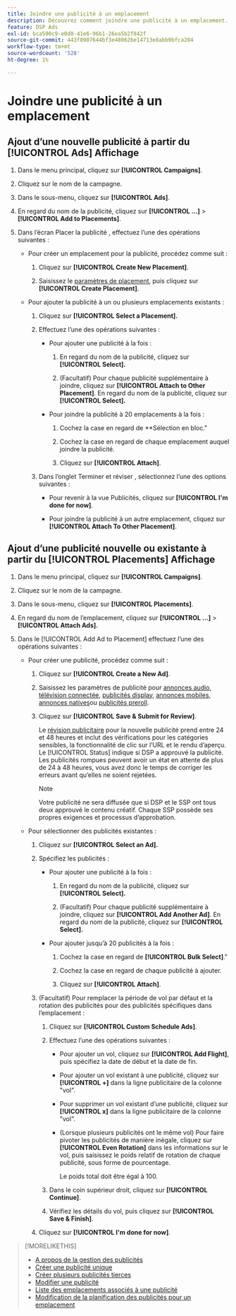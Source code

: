 ```yaml
---
title: Joindre une publicité à un emplacement
description: Découvrez comment joindre une publicité à un emplacement.
feature: DSP Ads
exl-id: bca590c9-e0d0-41e6-96b1-26ea5b2f842f
source-git-commit: 443f8907644bf3e480626e14713e8abb9bfca284
workflow-type: tm+mt
source-wordcount: '528'
ht-degree: 1%

---
```


# Joindre une publicité à un emplacement

## Ajout d’une nouvelle publicité à partir du [!UICONTROL Ads] Affichage

1. Dans le menu principal, cliquez sur **[!UICONTROL Campaigns]**.

1. Cliquez sur le nom de la campagne.

1. Dans le sous-menu, cliquez sur **[!UICONTROL Ads]**.

1. En regard du nom de la publicité, cliquez sur  **[!UICONTROL ...]** > **[!UICONTROL Add to Placements]**.

1. Dans l’écran Placer la publicité , effectuez l’une des opérations suivantes :

   * Pour créer un emplacement pour la publicité, procédez comme suit :

      1. Cliquez sur **[!UICONTROL Create New Placement]**.

      1. Saisissez le [paramètres de placement](/help/dsp/campaign-management/placements/placement-settings.md), puis cliquez sur **[!UICONTROL Create Placement]**.
   * Pour ajouter la publicité à un ou plusieurs emplacements existants :

      1. Cliquez sur **[!UICONTROL Select a Placement].**

      1. Effectuez l’une des opérations suivantes :

         * Pour ajouter une publicité à la fois :

            1. En regard du nom de la publicité, cliquez sur **[!UICONTROL Select].**

            1. (Facultatif) Pour chaque publicité supplémentaire à joindre, cliquez sur **[!UICONTROL Attach to Other Placement]**. En regard du nom de la publicité, cliquez sur **[!UICONTROL Select].**
         * Pour joindre la publicité à 20 emplacements à la fois :

            1. Cochez la case en regard de **Sélection en bloc.&quot;

            1. Cochez la case en regard de chaque emplacement auquel joindre la publicité.

            1. Cliquez sur **[!UICONTROL Attach]**.
      1. Dans l’onglet Terminer et réviser , sélectionnez l’une des options suivantes :

         * Pour revenir à la vue Publicités, cliquez sur **[!UICONTROL I'm done for now]**.

         * Pour joindre la publicité à un autre emplacement, cliquez sur **[!UICONTROL Attach To Other Placement]**.




## Ajout d’une publicité nouvelle ou existante à partir du [!UICONTROL Placements] Affichage

1. Dans le menu principal, cliquez sur **[!UICONTROL Campaigns]**.

1. Cliquez sur le nom de la campagne.

1. Dans le sous-menu, cliquez sur **[!UICONTROL Placements]**.

1. En regard du nom de l’emplacement, cliquez sur  **[!UICONTROL ...]** > **[!UICONTROL Attach Ads].**

1. Dans le [!UICONTROL Add Ad to Placement] effectuez l’une des opérations suivantes :

   * Pour créer une publicité, procédez comme suit :

      1. Cliquez sur **[!UICONTROL Create a New Ad]**.

      1. Saisissez les paramètres de publicité pour [annonces audio](ad-settings-audio.md), [télévision connectée](ad-settings-connected-tv.md), [publicités display](ad-settings-display.md), [annonces mobiles](ad-settings-mobile.md), [annonces natives](ad-settings-native.md)ou [publicités preroll](ad-settings-pre-roll.md).

      1. Cliquez sur **[!UICONTROL Save & Submit for Review]**.

         Le [révision publicitaire](ad-about.md) pour la nouvelle publicité prend entre 24 et 48 heures et inclut des vérifications pour les catégories sensibles, la fonctionnalité de clic sur l’URL et le rendu d’aperçu. Le [!UICONTROL Status] indique si DSP a approuvé la publicité. Les publicités rompues peuvent avoir un état en attente de plus de 24 à 48 heures, vous avez donc le temps de corriger les erreurs avant qu’elles ne soient rejetées.

         >[!NOTE]
         >
         >Votre publicité ne sera diffusée que si DSP et le SSP ont tous deux approuvé le contenu créatif. Chaque SSP possède ses propres exigences et processus d’approbation.
   * Pour sélectionner des publicités existantes :

      1. Cliquez sur **[!UICONTROL Select an Ad].**

      1. Spécifiez les publicités :

         * Pour ajouter une publicité à la fois :

            1. En regard du nom de la publicité, cliquez sur **[!UICONTROL Select].**

            1. (Facultatif) Pour chaque publicité supplémentaire à joindre, cliquez sur **[!UICONTROL Add Another Ad]**. En regard du nom de la publicité, cliquez sur **[!UICONTROL Select].**
         * Pour ajouter jusqu’à 20 publicités à la fois :

            1. Cochez la case en regard de **[!UICONTROL Bulk Select]**.&quot;

            1. Cochez la case en regard de chaque publicité à ajouter.

            1. Cliquez sur **[!UICONTROL Attach]**.
      1. (Facultatif) Pour remplacer la période de vol par défaut et la rotation des publicités pour des publicités spécifiques dans l’emplacement :

         1. Cliquez sur **[!UICONTROL Custom Schedule Ads]**.

         1. Effectuez l’une des opérations suivantes :

            * Pour ajouter un vol, cliquez sur **[!UICONTROL Add Flight]**, puis spécifiez la date de début et la date de fin.

            * Pour ajouter un vol existant à une publicité, cliquez sur **[!UICONTROL +]** dans la ligne publicitaire de la colonne &quot;vol&quot;.

            * Pour supprimer un vol existant d’une publicité, cliquez sur **[!UICONTROL x]** dans la ligne publicitaire de la colonne &quot;vol&quot;.

            * (Lorsque plusieurs publicités ont le même vol) Pour faire pivoter les publicités de manière inégale, cliquez sur **[!UICONTROL Even Rotation]** dans les informations sur le vol, puis saisissez le poids relatif de rotation de chaque publicité, sous forme de pourcentage.

               Le poids total doit être égal à 100.
         1. Dans le coin supérieur droit, cliquez sur **[!UICONTROL Continue]**.

         1. Vérifiez les détails du vol, puis cliquez sur **[!UICONTROL Save & Finish]**.
      1. Cliquez sur **[!UICONTROL I'm done for now]**.






>[!MORELIKETHIS]
>
>* [A propos de la gestion des publicités](ad-about.md)
>* [Créer une publicité unique](ad-create.md)
>* [Créer plusieurs publicités tierces](ad-create-multiple.md)
>* [Modifier une publicité](ad-edit.md)
>* [Liste des emplacements associés à une publicité](ad-list-placements.md)
>* [Modification de la planification des publicités pour un emplacement](/help/dsp/campaign-management/placements/placement-edit-ad-schedule.md)

